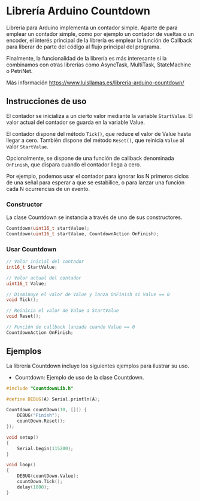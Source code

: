 # Librería Arduino Countdown
Librería para Arduino implementa un contador simple. Aparte de para emplear un contador simple, como por ejemplo un contador de vueltas o un encoder, el interés principal de la librería es emplear la función de Callback para liberar de parte del código al flujo principal del programa. 

Finalmente, la funcionalidad de la librería es más interesante si la combinamos con otras librerías como AsyncTask, MultiTask, StateMachine o PetriNet.

Más información https://www.luisllamas.es/libreria-arduino-countdown/

## Instrucciones de uso
El contador se inicializa a un cierto valor mediante la variable `StartValue`. El valor actual del contador se guarda en la variable Value.

El contador dispone del método `Tick()`, que reduce el valor de Value hasta llegar a cero. También dispone del método `Reset()`, que reinicia `Value` al valor `StartValue`.

Opcionalmente, se dispone de una función de callback denominada `OnFinish`, que dispara cuando el contador llega a cero.

Por ejemplo, podemos usar el contador para ignorar los N primeros ciclos de una señal para esperar a que se estabilice, o para lanzar una función cada N ocurrencias de un evento.

### Constructor
La clase Countdown se instancia a través de uno de sus constructores.
```c++
Countdown(uint16_t startValue);
Countdown(uint16_t startValue, CountdownAction OnFinish);
```

### Usar Countdown
```c++
// Valor inicial del contador
int16_t StartValue;

// Valor actual del contador
uint16_t Value;

// Disminuye el valor de Value y lanza OnFinish si Value == 0
void Tick();

// Reinicia el valor de Value a StartValue
void Reset();

// Función de callback lanzada cuando Value == 0
CountdownAction OnFinish;
```

## Ejemplos
La librería Countdown incluye los siguientes ejemplos para ilustrar su uso.
* Countdown: Ejemplo de uso de la clase Countdown.

```c++
#include "CountdownLib.h"

#define DEBUG(A) Serial.println(A);

Countdown countDown(10, []() {
	DEBUG("Finish");
	countDown.Reset();
});

void setup()
{
	Serial.begin(115200);
}

void loop() 
{
	DEBUG(countDown.Value);
	countDown.Tick();
	delay(1000);
}
```
